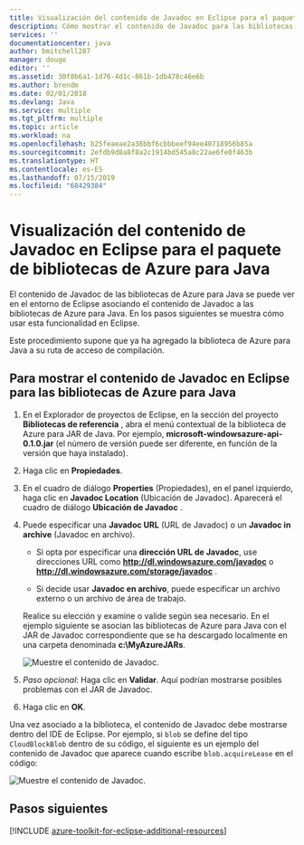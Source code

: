 ```yaml
---
title: Visualización del contenido de Javadoc en Eclipse para el paquete de bibliotecas de Azure para Java
description: Cómo mostrar el contenido de Javadoc para las bibliotecas de Azure en Eclipse
services: ''
documentationcenter: java
author: bmitchell287
manager: douge
editor: ''
ms.assetid: 30f8b6a1-1d76-4d1c-861b-1db478c46e6b
ms.author: brendm
ms.date: 02/01/2018
ms.devlang: Java
ms.service: multiple
ms.tgt_pltfrm: multiple
ms.topic: article
ms.workload: na
ms.openlocfilehash: b25feaeae2a38bbf6cbbbeef94ee40718956b85a
ms.sourcegitcommit: 2efdb9d8a8f8a2c1914bd545a8c22ae6fe0f463b
ms.translationtype: HT
ms.contentlocale: es-ES
ms.lasthandoff: 07/15/2019
ms.locfileid: "68429384"
---
```

# <a name="displaying-javadoc-content-in-eclipse-for-the-azure-libraries-package-for-java"></a>Visualización del contenido de Javadoc en Eclipse para el paquete de bibliotecas de Azure para Java

El contenido de Javadoc de las bibliotecas de Azure para Java se puede ver en el entorno de Eclipse asociando el contenido de Javadoc a las bibliotecas de Azure para Java. En los pasos siguientes se muestra cómo usar esta funcionalidad en Eclipse.

Este procedimiento supone que ya ha agregado la biblioteca de Azure para Java a su ruta de acceso de compilación.

## <a name="to-display-javadoc-content-in-eclipse-for-the-azure-libraries-for-java"></a>Para mostrar el contenido de Javadoc en Eclipse para las bibliotecas de Azure para Java

1. En el Explorador de proyectos de Eclipse, en la sección del proyecto **Bibliotecas de referencia** , abra el menú contextual de la biblioteca de Azure para JAR de Java. Por ejemplo, **microsoft-windowsazure-api-0.1.0.jar** (el número de versión puede ser diferente, en función de la versión que haya instalado).

1. Haga clic en **Propiedades**.

1. En el cuadro de diálogo **Properties** (Propiedades), en el panel izquierdo, haga clic en **Javadoc Location** (Ubicación de Javadoc). Aparecerá el cuadro de diálogo **Ubicación de Javadoc** .

1. Puede especificar una **Javadoc URL** (URL de Javadoc) o un **Javadoc in archive** (Javadoc en archivo).

   * Si opta por especificar una **dirección URL de Javadoc**, use direcciones URL como **http://dl.windowsazure.com/javadoc** o **http://dl.windowsazure.com/storage/javadoc** .

   * Si decide usar **Javadoc en archivo**, puede especificar un archivo externo o un archivo de área de trabajo.

   Realice su elección y examine o valide según sea necesario. En el ejemplo siguiente se asocian las bibliotecas de Azure para Java con el JAR de Javadoc correspondiente que se ha descargado localmente en una carpeta denominada **c:\MyAzureJARs**.

   ![Muestre el contenido de Javadoc.][ic553487]

1. *Paso opcional*: Haga clic en **Validar**. Aquí podrían mostrarse posibles problemas con el JAR de Javadoc.

1. Haga clic en **OK**.

Una vez asociado a la biblioteca, el contenido de Javadoc debe mostrarse dentro del IDE de Eclipse. Por ejemplo, si `blob` se define del tipo `CloudBlockBlob` dentro de su código, el siguiente es un ejemplo del contenido de Javadoc que aparece cuando escribe `blob.acquireLease` en el código:

![Muestre el contenido de Javadoc.][ic553488]

## <a name="next-steps"></a>Pasos siguientes

[!INCLUDE [azure-toolkit-for-eclipse-additional-resources](../includes/azure-toolkit-for-eclipse-additional-resources.md)]

<!-- URL List -->

<!-- Legacy MSDN URL = https://msdn.microsoft.com/library/azure/hh698319.aspx -->

<!-- IMG List -->

[ic553487]: media/azure-toolkit-for-eclipse-displaying-javadoc-content-for-azure-libraries/ic553487.png
[ic553488]: media/azure-toolkit-for-eclipse-displaying-javadoc-content-for-azure-libraries/ic553488.png
